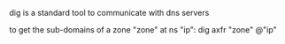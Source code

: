 dig is a standard tool to communicate with dns servers

to get the sub-domains of a zone "zone" at ns "ip":  dig axfr "zone" @"ip"